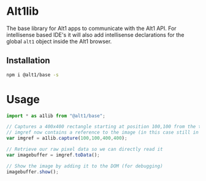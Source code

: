 # Alt1lib
The base library for Alt1 apps to communicate with the Alt1 API. For intellisense based IDE's it will also add intellisense declarations for the global `alt1` object inside the Alt1 browser.

## Installation
```sh
npm i @alt1/base -s
```

# Usage
```js
import * as a1lib from "@alt1/base";

// Captures a 400x400 rectangle starting at position 100,100 from the top-left of the game area
// imgref now contains a reference to the image (in this case still in Alt1 memory)
var imgref = a1lib.capture(100,100,400,400);

// Retrieve our raw pixel data so we can directly read it
var imagebuffer = imgref.toData();

// Show the image by adding it to the DOM (for debugging)
imagebuffer.show();
```

